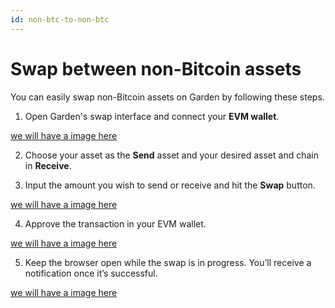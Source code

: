 ```yaml
---
id: non-btc-to-non-btc
---
```


# Swap between non-Bitcoin assets

You can easily swap non-Bitcoin assets on Garden by following these steps.

1. Open Garden's swap interface and connect your **EVM wallet**.

[we will have a image here]("../../../../../../images/fail_s1.png")

2. Choose your asset as the **Send** asset and your desired asset and chain in **Receive**.

3. Input the amount you wish to send or receive and hit the **Swap** button.

[we will have a image here]("../../../../../../images/fail_s1.png")

4. Approve the transaction in your EVM wallet.

[we will have a image here]("../../../../../../images/fail_s1.png")

5. Keep the browser open while the swap is in progress. You’ll receive a notification once it’s successful.

[we will have a image here]("../../../../../../images/fail_s1.png")
